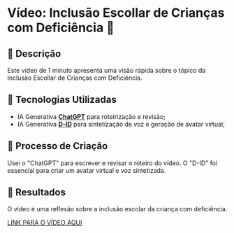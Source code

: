 # Vídeo: Inclusão Escollar de Crianças com Deficiência 🎥

## 📒 Descrição
Este vídeo de 1 minuto apresenta uma visão rápida sobre o tópico da Inclusão Escollar de Crianças com Deficiência.

## 🤖 Tecnologias Utilizadas
- IA Generativa **[ChatGPT](https://chat.openai.com)** para roteirização e revisão;
- IA Generativa **[D-ID](https://www.d-id.com)** para sintetização de voz e geração de avatar virtual;

## 🧐 Processo de Criação
Usei o "ChatGPT" para escrever e revisar o roteiro do vídeo. O "D-ID" foi essencial para criar um avatar virtual e voz sintetizada.

## 🚀 Resultados
O vídeo é uma reflexão sobre a inclusão escolar da criança com deficiência.

[LINK PARA O VÍDEO AQUI]()


